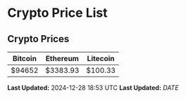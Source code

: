 # Crypto Price List

## Crypto Prices
| Bitcoin | Ethereum | Litecoin |
| ------- | -------- | -------- |
| $94652 | $3383.93 | $100.33 |
**Last Updated:** 2024-12-28 18:53 UTC
**Last Updated:** $DATE$
